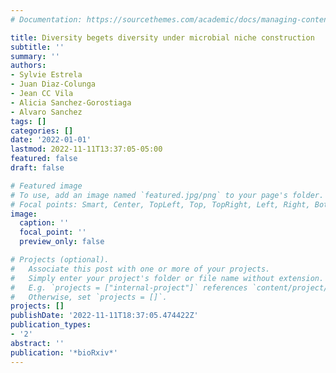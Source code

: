 ```yaml
---
# Documentation: https://sourcethemes.com/academic/docs/managing-content/

title: Diversity begets diversity under microbial niche construction
subtitle: ''
summary: ''
authors:
- Sylvie Estrela
- Juan Diaz-Colunga
- Jean CC Vila
- Alicia Sanchez-Gorostiaga
- Alvaro Sanchez
tags: []
categories: []
date: '2022-01-01'
lastmod: 2022-11-11T13:37:05-05:00
featured: false
draft: false

# Featured image
# To use, add an image named `featured.jpg/png` to your page's folder.
# Focal points: Smart, Center, TopLeft, Top, TopRight, Left, Right, BottomLeft, Bottom, BottomRight.
image:
  caption: ''
  focal_point: ''
  preview_only: false

# Projects (optional).
#   Associate this post with one or more of your projects.
#   Simply enter your project's folder or file name without extension.
#   E.g. `projects = ["internal-project"]` references `content/project/deep-learning/index.md`.
#   Otherwise, set `projects = []`.
projects: []
publishDate: '2022-11-11T18:37:05.474422Z'
publication_types:
- '2'
abstract: ''
publication: '*bioRxiv*'
---
```

